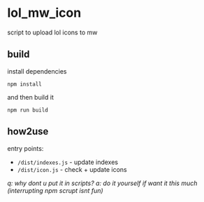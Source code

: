 # lol_mw_icon
script to upload lol icons to mw

## build
install dependencies
```
npm install
```
and then build it
```
npm run build
```

## how2use
entry points:
 - ```/dist/indexes.js``` - update indexes
 - ```/dist/icon.js``` - check + update icons

*q: why dont u put it in scripts? a: do it yourself if want it this much (interrupting npm scrupt isnt fun)*